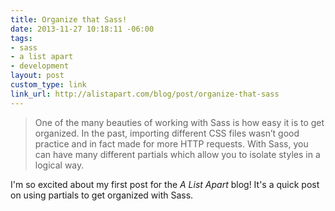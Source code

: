 ```yaml
---
title: Organize that Sass!
date: 2013-11-27 10:18:11 -06:00
tags:
- sass
- a list apart
- development
layout: post
custom_type: link
link_url: http://alistapart.com/blog/post/organize-that-sass
---
```


>One of the many beauties of working with Sass is how easy it is to get organized. In the past, importing different CSS files wasn’t good practice and in fact made for more HTTP requests. With Sass, you can have many different partials which allow you to isolate styles in a logical way.

I'm so excited about my first post for the *A List Apart* blog! It's a quick post on using partials to get organized with Sass.
